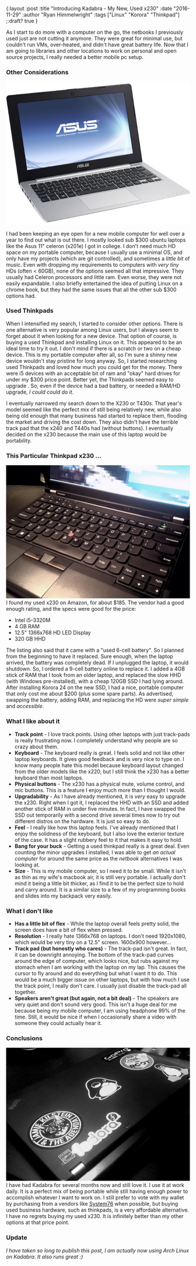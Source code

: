 {:layout :post
:title  "Introducing Kadabra - My New, Used x230"
:date "2016-11-29"
:author "Ryan Himmelwright"
:tags ["Linux" "Korora" "Thinkpad"]
;:draft? true
}

As I start to do more with a computer on the go, the netbooks I
previously used just are not cutting it anymore. They were great for minimal
use, but couldn't run VMs, over-heated, and didn't have great
battery life. Now that I am going to libraries and other locations to
work on personal and open source projects, I really needed a better
mobile pc setup. 

<!-- more -->

### Other Considerations 
![Asus x201e](../../img/posts/introducing-kadabra/asus_x201e.png)

I had been keeping an eye open for a new mobile computer for well over a
year to find out what is out there. I mostly looked sub $300 ubuntu laptops like the Asus 11" 
celeron (x201e) I got in college. I don't need much HD
space on my portable computer, because I usually use a minimal
OS, and only have my projects (which are git controlled), and sometimes a 
_little bit_ of music. Even with dropping my requirements to computers with
_very tiny_ HDs (often < 60GB), none of the options seemed all that impressive. They
usually had Celeron processors and little ram. Even worse, they
were not easily expandable. I also briefly entertained the idea of
putting Linux on a chrome book, but they had the same issues that all
the other sub $300 options had.

### Used Thinkpads

When I intensified my search, I started to consider other
options. There is one alternative is very popular among Linux users,
but I always seem to forget about it when looking for a new
device. That option of course, is buying a used Thinkpad and installing
Linux on it. This appeared to be an ideal time to try it out. I
don't mind if there is a scratch or two on a cheap device. This is my
portable computer after all, so I'm sure a shinny new device wouldn't stay
pristine for long anyway. So, I started researching used Thinkpads and
loved how much you could get for the money. There were i5 devices with an
acceptable bit of ram and "okay" hard drives for under my $300 price
point. Better yet, the Thinkpads seemed easy to upgrade . 
So, even if the device had a bad battery, or needed a
RAM/HD upgrade, _I could could do it_. 

I eventually narrowed my search down to the X230 or T430s. That year's
model seemed like the perfect mix of still being relatively new, while 
also being old enough that many business had started to replace
them, flooding the market and driving the cost down. They also
didn't have the terrible track pad that the x240 and T440s had (without buttons). I
eventually decided on the x230 because the main use of this laptop would be portability.

### This Particular Thinkpad x230 ...
![Kadabra](../../img/posts/introducing-kadabra/kadabra2.jpg)
I found my used x230 on Amazon, for about $185. The vendor had a good enough 
rating, and the specs were good for the price:
- Intel i5-3320M
- 4 GB RAM
- 12.5" 1366x768 HD LED Display
- 320 GB HHD

The listing also said that it came with a "used 6-cell battery". So I planned
from the beginning to have it replaced. Sure enough, when the laptop arrived, 
the battery was completely dead. If I unplugged the laptop, it would shutdown. 
So, I ordered a 9-cell battery online to replace it. I added
a 4GB stick of RAM that I took from an older laptop, and replaced the slow HHD
(with Windows pre-installed), with a cheap 120GB SSD I had lying
around. After installing Korora 24 on the new SSD, I had a
nice, portable computer that only cost me about $200 (plus some spare
parts). As advertised, swapping the battery, adding RAM, and replacing
the HD were _super simple_ and _accessible_.

### What I like about it
- **Track point** - I love track points. Using other laptops with
just track-pads is really frustrating now. I completely understand why
  people are so crazy about them.
- **Keyboard** - The keyboard really is great. I feels solid and not like
  other laptop keyboards. It gives good feedback and is very nice to type on. I know many
  people hate this model because keyboard layout changed from the
  older models like the x220, but I still think the x230 has a better
  keyboard than most laptops.
- **Physical buttons** - The x230 has a physical mute, volume control, and
  mic buttons. This is a feature I enjoy much more than I thought I
  would.
- **Upgradability** - As I have already mentioned, it is _very_ easy
  to upgrade the x230. Right when I got it, I replaced the HHD with an
  SSD and added another stick of RAM in under five
  minutes. In fact, I have swapped the SSD out temporarily with
a second drive several times now to try out different distros on the
  hardware. It is just so easy to do.
- **Feel** - I really like how this laptop feels. I've already
  mentioned that I enjoy the solidness of the keyboard, but I also
  love the exterior texture of the case. It has a slight rubbery
  feel to it that makes it easy to hold.
- **Bang for your buck** - Getting a used thinkpad really is a
  great deal. Even counting the minor upgrades I installed, I was able
  to get _an actual computer_ for around the same price as the 
  _netbook_ alternatives I was looking at.
- **Size** - This is my mobile computer, so I need it to be
  small. While it isn't as thin as my wife's macbook air, it is still
  very portable. I actually don't mind it being a little bit thicker,
  as I find it to be the perfect size to hold and carry around. It is
  a similar size to a few of my programming books and slides into my
  backpack very easily.

### What I don't like
- **Has a little bit of flex** - While the laptop overall feels pretty
  solid, the screen does have a bit of flex when pressed.
- **Resolution** - I really hate 1366x768 on laptops. I don't need 1920x1080, which would be very tiny on a 12.5" screen. 1600x900 however...
- **Track pad (but honestly who cares)** - The track-pad isn't great. In fact, it can be downright annoying. The bottom of the track-pad curves around the edge of computer, which looks nice, but rubs against my stomach when I am working with the laptop on my lap. This causes the cursor to fly around and do everything but what I want it to do. This would be a much bigger issue on other laptops, but with how much I use the track point, I really don't care. I usually just disable the track-pad all together.
- **Speakers aren't great (but again, not a bit deal)** - The speakers are very quiet and don't sound very good. This isn't a huge deal for me because being my mobile computer, I am using headphone 99% of the time. Still, it would be nice if when I occasionally share a video with someone they could actually hear it.

### Conclusions
![Kadabra](../../img/posts/introducing-kadabra/kadabra.jpg)
I have had Kadabra for several months now and still love it. I use it at work daily. It is a perfect mix of being portable while still having enough power to accomplish whatever I want to work on. I still prefer to vote with my wallet by purchasing from a vendors like [System76](http://www.system76.com) when possible, but buying used business hardware, such as thinkpads, is a very affordable alternative. I have no regrets buying my used x230. It is infinitely better than my other options at that price point.

### Update
_I have taken so long to publish this post, I am actually now using Arch Linux on Kadabra. It also runs great :)_
